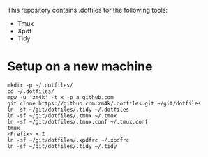 This repository contains .dotfiles for the following tools:

- Tmux
- Xpdf
- Tidy

# Setup on a new machine

```shell
mkdir -p ~/.dotfiles/
cd ~/.dotfiles/
mpw -u 'zm4k' -t x -p a github.com
git clone https://github.com:zm4k/.dotfiles.git ~/git/dotfiles
ln -sf ~/git/dotfiles/.tidy ~/.dotfiles
ln -sf ~/git/dotfiles/.tmux ~/.tmux
ln -sf ~/git/dotfiles/.tmux.conf ~/.tmux.conf
tmux
<Prefix> + I
ln -sf ~/git/dotfiles/.xpdfrc ~/.xpdfrc
ln -sf ~/git/dotfiles/.tidy ~/.tidy
```
